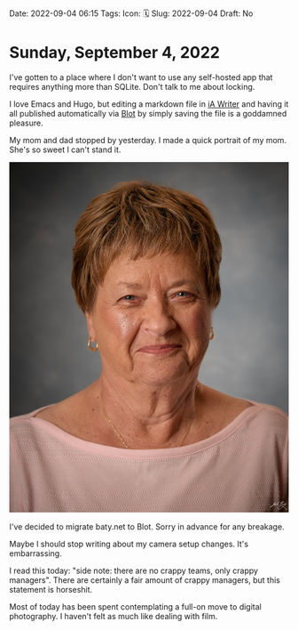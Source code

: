Date: 2022-09-04 06:15
Tags: 
Icon: 🗓️
Slug: 2022-09-04
Draft: No

# Sunday, September  4, 2022

I've gotten to a place where I don't want to use any self-hosted app that requires anything more than SQLite. Don't talk to me about locking.

I love Emacs and Hugo, but editing a markdown file in [iA Writer](https://ia.net/writer) and having it all published automatically via [Blot](https://blot.im) by simply saving the file is a goddamned pleasure.

My mom and dad stopped by yesterday. I made a quick portrait of my mom. She's so sweet I can't stand it.

![My mom](_20220904-Mom.jpg)

I've decided to migrate baty.net to Blot. Sorry in advance for any breakage.

Maybe I should stop writing about my camera setup changes. It's embarrassing.

I read this today: "side note: there are no crappy teams, only crappy managers". There are certainly a fair amount of crappy managers, but this statement is horseshit.

Most of today has been spent contemplating a full-on move to digital photography. I haven't felt as much like dealing with film. 
